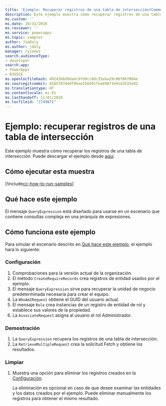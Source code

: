 ```yaml
---
title: 'Ejemplo: Recuperar registros de una tabla de intersección(Common Data Service) | Microsoft Docs'
description: Este ejemplo muestra cómo recuperar registros de una tabla de intersección.
ms.custom: ''
ms.date: 10/31/2018
ms.reviewer: ''
ms.service: powerapps
ms.topic: samples
author: JimDaly
ms.author: jdaly
manager: ryjones
search.audienceType:
- developer
search.app:
- PowerApps
- D365CE
ms.openlocfilehash: 49243b6d9dadc9fd9cc8dc35eba29c00f867004e
ms.sourcegitcommit: 8185f87dddf05ee256491feab9873e9143535e02
ms.translationtype: HT
ms.contentlocale: es-ES
ms.lasthandoff: 11/01/2019
ms.locfileid: "2749871"
---
```

# <a name="sample-retrieve-records-from-an-intersect-table"></a>Ejemplo: recuperar registros de una tabla de intersección

<!-- https://docs.microsoft.com/dynamics365/customer-engagement/developer/org-service/sample-retrieve-records-intersect-table -->
Este ejemplo muestra cómo recuperar los registros de una tabla de intersección. Puede descargar el ejemplo desde [aquí](https://github.com/Microsoft/PowerApps-Samples/tree/master/cds/orgsvc/C%23/RetrieveRecordsFromIntersectTable).

## <a name="how-to-run-this-sample"></a>Cómo ejecutar esta muestra

[!include[cc-how-to-run-samples](../../includes/cc-how-to-run-samples.md)]

## <a name="what-this-sample-does"></a>Qué hace este ejemplo

El mensaje `QueryExpression` está diseñado para usarse en un escenario que contiene consultas compleja en una jerarquía de expresiones.

## <a name="how-this-sample-works"></a>Cómo funciona este ejemplo

Para simular el escenario descrito en [Qué hace este ejemplo](#what-this-sample-does), el ejemplo hará lo siguiente:

### <a name="setup"></a>Configuración

1. Comprobaciones para la versión actual de la organización. 
1. El método `CreateRequireRecords` crea registros de entidad usados por el ejemplo.
1. El mensaje `QueryExpression` sirve para recuperar la unidad de negocio predeterminada necesaria para crear el equipo.
1. La `WhoAmIRequest` obtiene el GUID del usuario actual.
1. El mensaje `Role` crea instancias de un registro de entidad de rol y establece sus valores de la propiedad.
1. La `AssociateRequest` asigna al usuario el rol Administrador. 

### <a name="demonstrate"></a>Demostración

1. La `QueryExpression` recupera los registros de una tabla de intersección.
1. La `RetrieveMultipleRequest` crea la solicitud Fetch y obtiene los resultados.
### <a name="clean-up"></a>Limpiar

1. Muestra una opción para eliminar los registros creados en la [Configuración](#setup).

    La eliminación es opcional en caso de que desee examinar las entidades y los datos creados por el ejemplo. Puede eliminar manualmente los registros para obtener el mismo resultado.
